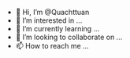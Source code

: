 - 👋 Hi, I’m @Quachttuan
- 👀 I’m interested in ...
- 🌱 I’m currently learning ...
- 💞️ I’m looking to collaborate on ...
- 📫 How to reach me ...

<!---
Quachttuan/Quachttuan is a ✨ special ✨ repository because its `README.md` (this file) appears on your GitHub profile.
You can click the Preview link to take a look at your changes.
--->
